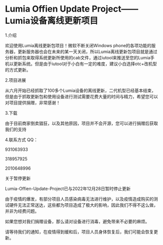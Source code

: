 # Lumia Offien Update Project——Lumia设备离线更新项目

   
1.介绍

欢迎使用Lumia离线更新包项目！微软不断关闭Windows phone的各项功能的服务器，更新服务器也会在未来的某一天关闭，所以Lumia离线更新包项目就是通过分析和抓包来取得系统更新所使用的cab文件，通过iutool来推送至您的Lumia手机以更新系统。但是由于iutool对于小白有一定的难度，建议小白选择otc+改机型的方式更新。

2.项目进展

从六月开始已经抓取了100多个Lumia设备的离线更新，二代机型已经基本结束，
但是由于抓取更新包和使用设备进行测试需要花费大量的时间与精力，希望您可以对项目提供捐赠，非常感谢！

3.下载

由于目前商家倒卖猖狂，以及其他原因，项目并不会开源，您可以进行捐赠后获取我们的支持

4.联系方式
QQ：

931063933

318957925

2010648996

关于暂停更新

Lumia-Offien-Update-Project已与2022年12月28日暂时停止更新

由于疫情的爆发，有部分项目人员感染病毒无法进行维护，以及疫情造成购买的测试硬件无法正常送达，这些都为项目造成了极大的影响，因此我们不得不这么做，并非为经费问题。

如果您想对我们捐赠设备，那么请对设备进行消毒，避免带来不必要的麻烦。

请等待我们的通知，在疫情得到缓和后，项目人员身体恢复后，我们可能会恢复更新。

